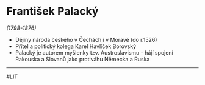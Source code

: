 # František Palacký

*(1798-1876)*
- Dějiny národa českého v Čechách i v Moravě (do r.1526)
- Přítel a politický kolega Karel Havlíček Borovský
- Palacký je autorem myšlenky tzv. Austroslavismu - hájí spojení Rakouska a Slovanů jako protiváhu Německa a Ruska

---
#LIT 